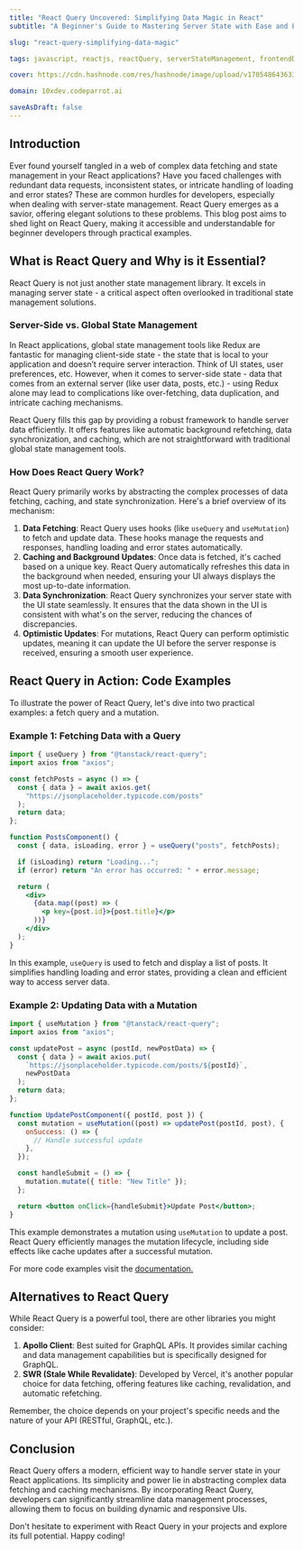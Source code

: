 ```yaml
---
title: "React Query Uncovered: Simplifying Data Magic in React"
subtitle: "A Beginner's Guide to Mastering Server State with Ease and Efficiency"

slug: "react-query-simplifying-data-magic"

tags: javascript, reactjs, reactQuery, serverStateManagement, frontendDevelopment, dataFetching, apiIntegration, webDevelopment, reactHooks, stateSynchronization, reactTutorials

cover: https://cdn.hashnode.com/res/hashnode/image/upload/v1705486436338/KMGn54Umq.png?auto=format

domain: 10xdev.codeparrot.ai

saveAsDraft: false
---
```


## Introduction

Ever found yourself tangled in a web of complex data fetching and state management in your React applications? Have you faced challenges with redundant data requests, inconsistent states, or intricate handling of loading and error states? These are common hurdles for developers, especially when dealing with server-state management. React Query emerges as a savior, offering elegant solutions to these problems. This blog post aims to shed light on React Query, making it accessible and understandable for beginner developers through practical examples.

## What is React Query and Why is it Essential?

React Query is not just another state management library. It excels in managing server state - a critical aspect often overlooked in traditional state management solutions.

### Server-Side vs. Global State Management

In React applications, global state management tools like Redux are fantastic for managing client-side state - the state that is local to your application and doesn’t require server interaction. Think of UI states, user preferences, etc. However, when it comes to server-side state - data that comes from an external server (like user data, posts, etc.) - using Redux alone may lead to complications like over-fetching, data duplication, and intricate caching mechanisms.

React Query fills this gap by providing a robust framework to handle server data efficiently. It offers features like automatic background refetching, data synchronization, and caching, which are not straightforward with traditional global state management tools.

### How Does React Query Work?

React Query primarily works by abstracting the complex processes of data fetching, caching, and state synchronization. Here's a brief overview of its mechanism:

1.  **Data Fetching**: React Query uses hooks (like `useQuery` and `useMutation`) to fetch and update data. These hooks manage the requests and responses, handling loading and error states automatically.
2.  **Caching and Background Updates**: Once data is fetched, it's cached based on a unique key. React Query automatically refreshes this data in the background when needed, ensuring your UI always displays the most up-to-date information.
3.  **Data Synchronization**: React Query synchronizes your server state with the UI state seamlessly. It ensures that the data shown in the UI is consistent with what's on the server, reducing the chances of discrepancies.
4.  **Optimistic Updates**: For mutations, React Query can perform optimistic updates, meaning it can update the UI before the server response is received, ensuring a smooth user experience.

## React Query in Action: Code Examples

To illustrate the power of React Query, let's dive into two practical examples: a fetch query and a mutation.

### Example 1: Fetching Data with a Query

```jsx
import { useQuery } from "@tanstack/react-query";
import axios from "axios";

const fetchPosts = async () => {
  const { data } = await axios.get(
    "https://jsonplaceholder.typicode.com/posts"
  );
  return data;
};

function PostsComponent() {
  const { data, isLoading, error } = useQuery("posts", fetchPosts);

  if (isLoading) return "Loading...";
  if (error) return "An error has occurred: " + error.message;

  return (
    <div>
      {data.map((post) => (
        <p key={post.id}>{post.title}</p>
      ))}
    </div>
  );
}
```

In this example, `useQuery` is used to fetch and display a list of posts. It simplifies handling loading and error states, providing a clean and efficient way to access server data.

### Example 2: Updating Data with a Mutation

```jsx
import { useMutation } from "@tanstack/react-query";
import axios from "axios";

const updatePost = async (postId, newPostData) => {
  const { data } = await axios.put(
    `https://jsonplaceholder.typicode.com/posts/${postId}`,
    newPostData
  );
  return data;
};

function UpdatePostComponent({ postId, post }) {
  const mutation = useMutation((post) => updatePost(postId, post), {
    onSuccess: () => {
      // Handle successful update
    },
  });

  const handleSubmit = () => {
    mutation.mutate({ title: "New Title" });
  };

  return <button onClick={handleSubmit}>Update Post</button>;
}
```

This example demonstrates a mutation using `useMutation` to update a post. React Query efficiently manages the mutation lifecycle, including side effects like cache updates after a successful mutation.

For more code examples visit the [documentation.](https://tanstack.com/query/latest/docs/react/overview)

## Alternatives to React Query

While React Query is a powerful tool, there are other libraries you might consider:

1.  **Apollo Client**: Best suited for GraphQL APIs. It provides similar caching and data management capabilities but is specifically designed for GraphQL.
2.  **SWR (Stale While Revalidate)**: Developed by Vercel, it's another popular choice for data fetching, offering features like caching, revalidation, and automatic refetching.

Remember, the choice depends on your project's specific needs and the nature of your API (RESTful, GraphQL, etc.).

## Conclusion

React Query offers a modern, efficient way to handle server state in your React applications. Its simplicity and power lie in abstracting complex data fetching and caching mechanisms. By incorporating React Query, developers can significantly streamline data management processes, allowing them to focus on building dynamic and responsive UIs.

Don't hesitate to experiment with React Query in your projects and explore its full potential. Happy coding!

